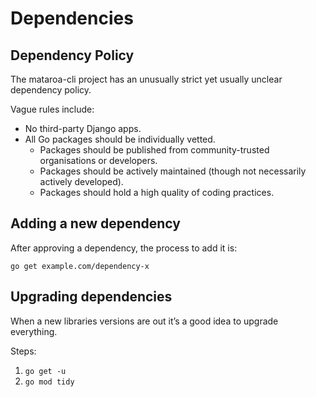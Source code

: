 # Dependencies

## Dependency Policy

The mataroa-cli project has an unusually strict yet usually unclear dependency policy.

Vague rules include:

* No third-party Django apps.
* All Go packages should be individually vetted.
    * Packages should be published from community-trusted organisations or developers.
    * Packages should be actively maintained (though not necessarily actively developed).
    * Packages should hold a high quality of coding practices.

## Adding a new dependency

After approving a dependency, the process to add it is:

`go get example.com/dependency-x`

## Upgrading dependencies

When a new libraries versions are out it’s a good idea to upgrade everything.

Steps:

1. `go get -u`
2. `go mod tidy`
